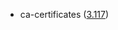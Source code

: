 - ca-certificates ([3.117](https://firefox-source-docs.mozilla.org/security/nss/releases/nss_3_117.html))
